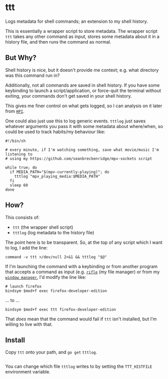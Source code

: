 # ttt

Logs metadata for shell commands; an extension to my shell history.

This is essentially a wrapper script to store metadata. The wrapper script `ttt` takes any other command as input, stores some metadata about it in a history file, and then runs the command as normal.

## But Why?

Shell history is nice, but it doesn't provide me context; e.g. what directory was this command run in?

Additionally, not all commands are saved in shell history. If you have some keybinding to launch a script/application, or force-quit the terminal without exiting, your commands don't get saved in your shell history.

This gives me finer control on what gets logged, so I can analysis on it later from [`HPI`](https://github.com/seanbreckenridge/HPI).

One could also just use this to log generic events. `tttlog` just saves whatever arguments you pass it with some metadata about where/when, so could be used to track habits/my behaviour like:

```
#!/bin/sh

# every minute, if I'm watching something, save what movie/music I'm listening to
# using my https://github.com/seanbreckenridge/mpv-sockets script

while true; do
  if MEDIA_PATH="$(mpv-currently-playing)"; do
    tttlog "mpv_playing_media:$MEDIA_PATH"
  fi
  sleep 60
done
```

## How?

This consists of:
  - `ttt` (the wrapper shell script)
  - `tttlog` (log metadata to the history file)

The point here is to be transparent. So, at the top of any script which I want to log, I add the line:

```
command -v ttt >/dev/null 2>&1 && tttlog "$@"
```

If I'm launching the command with a keybinding or from another program that accepts a command as input (e.g. [`rifle`](https://github.com/ranger/ranger) (my file manager) or from my [`window manager`](https://i3wm.org/), I'd modify the line like:

```
# launch firefox
bindsym $mod+f exec firefox-developer-edition
```

... to ...

```
bindsym $mod+f exec ttt firefox-developer-edition
```

That *does* mean that the command would fail if `ttt` isn't installed, but I'm willing to live with that.

## Install

Copy `ttt` onto your path, and `go get` `tttlog`.

```
```

You can change which file `tttlog` writes to by setting the `TTT_HISTFILE` environment variable.

